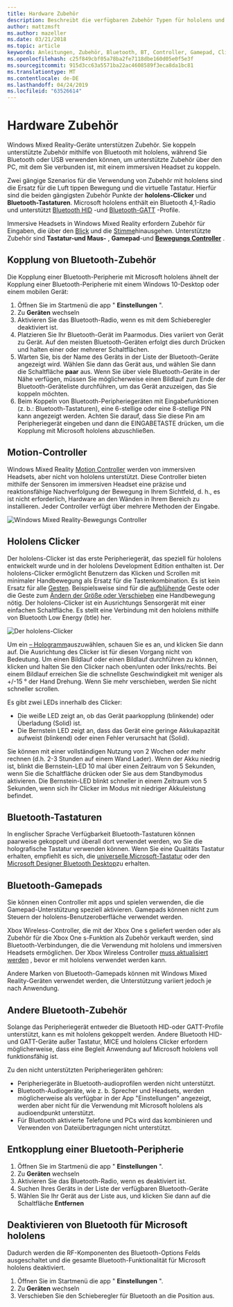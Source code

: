 ```yaml
---
title: Hardware Zubehör
description: Beschreibt die verfügbaren Zubehör Typen für hololens und Windows Mixed Reality sowie deren Einrichtung.
author: mattzmsft
ms.author: mazeller
ms.date: 03/21/2018
ms.topic: article
keywords: Anleitungen, Zubehör, Bluetooth, BT, Controller, Gamepad, Clicker, Xbox
ms.openlocfilehash: c25f849cbf05a78ba2fe7118dbe160d05e0f5e3f
ms.sourcegitcommit: 915d3cc63a5571ba22ac4608589f3eca8da1bc81
ms.translationtype: MT
ms.contentlocale: de-DE
ms.lasthandoff: 04/24/2019
ms.locfileid: "63526614"
---
```

# <a name="hardware-accessories"></a>Hardware Zubehör

Windows Mixed Reality-Geräte unterstützen Zubehör. Sie koppeln unterstützte Zubehör mithilfe von Bluetooth mit hololens, während Sie Bluetooth oder USB verwenden können, um unterstützte Zubehör über den PC, mit dem Sie verbunden ist, mit einem immersiven Headset zu koppeln.

Zwei gängige Szenarios für die Verwendung von Zubehör mit hololens sind die Ersatz für die Luft tippen Bewegung und die virtuelle Tastatur. Hierfür sind die beiden gängigsten Zubehör Punkte der **hololens-Clicker** und **Bluetooth-Tastaturen**. Microsoft hololens enthält ein Bluetooth 4,1-Radio und unterstützt [Bluetooth HID](https://en.wikipedia.org/wiki/List_of_Bluetooth_profiles#Human_Interface_Device_Profile_.28HID.29) -und [Bluetooth-GATT](https://en.wikipedia.org/wiki/List_of_Bluetooth_profiles#Generic_Attribute_Profile_.28GATT.29) -Profile.

Immersive Headsets in Windows Mixed Reality erfordern Zubehör für Eingaben, die über den [Blick](gaze.md) und die [Stimme](voice-input.md)hinausgehen. Unterstützte Zubehör sind **Tastatur-und Maus-** , **Gamepad**-und **[Bewegungs Controller](motion-controllers.md)** .

## <a name="pairing-bluetooth-accessories"></a>Kopplung von Bluetooth-Zubehör

Die Kopplung einer Bluetooth-Peripherie mit Microsoft hololens ähnelt der Kopplung einer Bluetooth-Peripherie mit einem Windows 10-Desktop oder einem mobilen Gerät:
1. Öffnen Sie im Startmenü die app " **Einstellungen** ".
2. Zu **Geräten** wechseln
3. Aktivieren Sie das Bluetooth-Radio, wenn es mit dem Schieberegler deaktiviert ist.
4. Platzieren Sie Ihr Bluetooth-Gerät im Paarmodus. Dies variiert von Gerät zu Gerät. Auf den meisten Bluetooth-Geräten erfolgt dies durch Drücken und halten einer oder mehrerer Schaltflächen.
5. Warten Sie, bis der Name des Geräts in der Liste der Bluetooth-Geräte angezeigt wird. Wählen Sie dann das Gerät aus, und wählen Sie dann die Schaltfläche **paar** aus. Wenn Sie über viele Bluetooth-Geräte in der Nähe verfügen, müssen Sie möglicherweise einen Bildlauf zum Ende der Bluetooth-Geräteliste durchführen, um das Gerät anzuzeigen, das Sie koppeln möchten.
6. Beim Koppeln von Bluetooth-Peripheriegeräten mit Eingabefunktionen (z. b.: Bluetooth-Tastaturen), eine 6-stellige oder eine 8-stellige PIN kann angezeigt werden. Achten Sie darauf, dass Sie diese Pin am Peripheriegerät eingeben und dann die EINGABETASTE drücken, um die Kopplung mit Microsoft hololens abzuschließen.

## <a name="motion-controllers"></a>Motion-Controller

Windows Mixed Reality [Motion Controller](motion-controllers.md) werden von immersiven Headsets, aber nicht von hololens unterstützt. Diese Controller bieten mithilfe der Sensoren im immersiven Headset eine präzise und reaktionsfähige Nachverfolgung der Bewegung in Ihrem Sichtfeld, d. h., es ist nicht erforderlich, Hardware an den Wänden in Ihrem Bereich zu installieren. Jeder Controller verfügt über mehrere Methoden der Eingabe.

![Windows Mixed Reality-Bewegungs Controller](images/winmr-ck-1080x1080-350px.jpg)

## <a name="hololens-clicker"></a>Hololens Clicker

Der hololens-Clicker ist das erste Peripheriegerät, das speziell für hololens entwickelt wurde und in der hololens Development Edition enthalten ist. Der hololens-Clicker ermöglicht Benutzern das Klicken und Scrollen mit minimaler Handbewegung als Ersatz für die Tastenkombination. Es ist kein Ersatz für alle [Gesten](gestures.md). Beispielsweise sind für die [aufblühende](gestures.md#bloom) Geste oder die Geste zum [Ändern der Größe oder Verschieben](gestures.md#composite-gestures) eine Handbewegung nötig. Der hololens-Clicker ist ein Ausrichtungs Sensorgerät mit einer einfachen Schaltfläche. Es stellt eine Verbindung mit den hololens mithilfe von Bluetooth Low Energy (btle) her.

![Der hololens-Clicker](images/hololens-clicker-500px.jpg)

Um ein [– Hologramm](hologram.md)auszuwählen, schauen Sie es an, und klicken Sie dann auf. Die Ausrichtung des Clicker ist für diesen Vorgang nicht von Bedeutung. Um einen Bildlauf oder einen Bildlauf durchführen zu können, klicken und halten Sie den Clicker nach oben/unten oder links/rechts. Bei einem Bildlauf erreichen Sie die schnellste Geschwindigkeit mit weniger als +/-15 ° der Hand Drehung. Wenn Sie mehr verschieben, werden Sie nicht schneller scrollen.

Es gibt zwei LEDs innerhalb des Clicker:
* Die weiße LED zeigt an, ob das Gerät paarkopplung (blinkende) oder Überladung (Solid) ist.
* Die Bernstein LED zeigt an, dass das Gerät eine geringe Akkukapazität aufweist (blinkend) oder einen Fehler verursacht hat (Solid).

Sie können mit einer vollständigen Nutzung von 2 Wochen oder mehr rechnen (d.h. 2-3 Stunden auf einem Wand Lader). Wenn der Akku niedrig ist, blinkt die Bernstein-LED 10 mal über einen Zeitraum von 5 Sekunden, wenn Sie die Schaltfläche drücken oder Sie aus dem Standbymodus aktivieren. Die Bernstein-LED blinkt schneller in einem Zeitraum von 5 Sekunden, wenn sich Ihr Clicker im Modus mit niedriger Akkuleistung befindet.

## <a name="bluetooth-keyboards"></a>Bluetooth-Tastaturen

In englischer Sprache Verfügbarkeit Bluetooth-Tastaturen können paarweise gekoppelt und überall dort verwendet werden, wo Sie die holografische Tastatur verwenden können. Wenn Sie eine Qualitäts Tastatur erhalten, empfiehlt es sich, die [universelle Microsoft-Tastatur](https://www.microsoft.com/accessories/products/keyboards/universal-foldable-keyboard/gu5-00001) oder den [Microsoft Designer Bluetooth Desktop](https://www.microsoft.com/accessories/products/keyboards/designer-bluetooth-desktop/7n9-00001)zu erhalten.

## <a name="bluetooth-gamepads"></a>Bluetooth-Gamepads

Sie können einen Controller mit apps und spielen verwenden, die die Gamepad-Unterstützung speziell aktivieren. Gamepads können nicht zum Steuern der hololens-Benutzeroberfläche verwendet werden.

Xbox Wireless-Controller, die mit der Xbox One s geliefert werden oder als Zubehör für die Xbox One s-Funktion als Zubehör verkauft werden, sind Bluetooth-Verbindungen, die die Verwendung mit hololens und immersiven Headsets ermöglichen. Der Xbox Wireless Controller [muss aktualisiert werden](https://support.xbox.com/xbox-one/accessories/update-controller-for-stereo-headset-adapter) , bevor er mit hololens verwendet werden kann.

Andere Marken von Bluetooth-Gamepads können mit Windows Mixed Reality-Geräten verwendet werden, die Unterstützung variiert jedoch je nach Anwendung.

## <a name="other-bluetooth-accessories"></a>Andere Bluetooth-Zubehör

Solange das Peripheriegerät entweder die Bluetooth HID-oder GATT-Profile unterstützt, kann es mit hololens gekoppelt werden. Andere Bluetooth HID-und GATT-Geräte außer Tastatur, MICE und hololens Clicker erfordern möglicherweise, dass eine Begleit Anwendung auf Microsoft hololens voll funktionsfähig ist.

Zu den nicht unterstützten Peripheriegeräten gehören:
* Peripheriegeräte in Bluetooth-audioprofilen werden nicht unterstützt.
* Bluetooth-Audiogeräte, wie z. b. Sprecher und Headsets, werden möglicherweise als verfügbar in der App "Einstellungen" angezeigt, werden aber nicht für die Verwendung mit Microsoft hololens als audioendpunkt unterstützt.
* Für Bluetooth aktivierte Telefone und PCs wird das kombinieren und Verwenden von Dateiübertragungen nicht unterstützt.

## <a name="unpairing-a-bluetooth-peripheral"></a>Entkopplung einer Bluetooth-Peripherie
1. Öffnen Sie im Startmenü die app " **Einstellungen** ".
2. Zu **Geräten** wechseln
3. Aktivieren Sie das Bluetooth-Radio, wenn es deaktiviert ist.
4. Suchen Ihres Geräts in der Liste der verfügbaren Bluetooth-Geräte
5. Wählen Sie Ihr Gerät aus der Liste aus, und klicken Sie dann auf die Schaltfläche **Entfernen**

## <a name="disabling-bluetooth-on-microsoft-hololens"></a>Deaktivieren von Bluetooth für Microsoft hololens

Dadurch werden die RF-Komponenten des Bluetooth-Options Felds ausgeschaltet und die gesamte Bluetooth-Funktionalität für Microsoft hololens deaktiviert.
1. Öffnen Sie im Startmenü die app " **Einstellungen** ".
2. Zu **Geräten** wechseln
3. Verschieben Sie den Schieberegler für Bluetooth an die Position aus.
